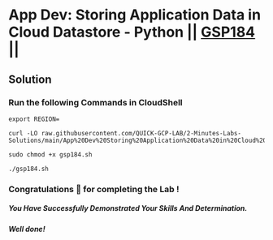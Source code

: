 # App Dev: Storing Application Data in Cloud Datastore - Python || [GSP184](https://www.cloudskillsboost.google/focuses/1076?parent=catalog) ||

## Solution 

### Run the following Commands in CloudShell

```
export REGION=
```
```
curl -LO raw.githubusercontent.com/QUICK-GCP-LAB/2-Minutes-Labs-Solutions/main/App%20Dev%20Storing%20Application%20Data%20in%20Cloud%20Datastore%20Python/gsp184.sh

sudo chmod +x gsp184.sh

./gsp184.sh
```

### Congratulations 🎉 for completing the Lab !

##### *You Have Successfully Demonstrated Your Skills And Determination.*

#### *Well done!*
